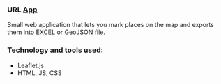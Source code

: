 ### URL [App](https://gornymooj.github.io/get-coordinates-leaflet//latlong-viewer.html)

Small web application that lets you mark places on the map and exports them into EXCEL or GeoJSON file. 

### Technology and tools used:
- Leaflet.js
- HTML, JS, CSS
